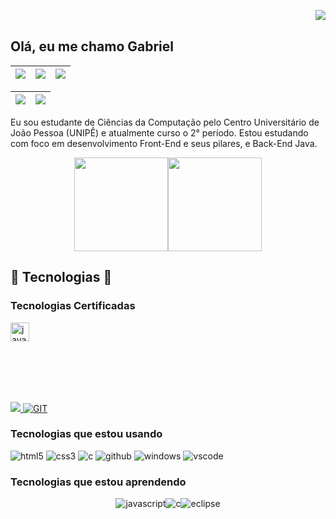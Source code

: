 <img align="right" src="https://komarev.com/ghpvc/?username=Gabb83&color=ff69b4"><br>

## Olá, eu me chamo Gabriel

| <img src="https://github-readme-stats.vercel.app/api?username=Gabb83&show_icons=true&theme=tokyonight"> | <img src="https://github-readme-stats.vercel.app/api/top-langs/?username=Gabb83&layout=compact&theme=tokyonight">| <img src="http://github-profile-summary-cards.vercel.app/api/cards/most-commit-language?username=Gabb83&theme=tokyonight"> |
| :-: | :-: | :-: |

| <img src="http://github-profile-summary-cards.vercel.app/api/cards/profile-details?username=Gabb83&theme=tokyonight"> | <img src="https://github-readme-streak-stats.herokuapp.com/?user=Gabb83&theme=tokyonight&hide_border=true&date_format=M%20j%5B%2C%20Y%5D&background=1A1B27&stroke=35AFA3&ring=BF91F3&fire=BF91F3&currStreakNum=BF91F3&sideNums=BF91F3&currStreakLabel=BF91F3&sideLabels=BF91F3&dates=35AFA3"> |
| :-: | :-: |

Eu sou estudante de Ciências da Computação pelo Centro Universitário de João Pessoa (UNIPÊ) e atualmente curso o 2° período. Estou estudando com foco em desenvolvimento Front-End e seus pilares, e Back-End Java.

<div style="display: flex; align-items: center; justify-content: center; text-align: center;">
  <img height="150em" src="https://github-readme-stats.vercel.app/api?username=Gabb83&show_icons=true&theme=tokyonight">
  <img height="150em" src="https://github-readme-stats.vercel.app/api/top-langs/?username=Gabb83&layout=compact&theme=tokyonight">
</div>



## 🎃 Tecnologias 🌟
### Tecnologias Certificadas
<a href="https://www.devmedia.com.br/certificado/tecnologia/java/gabriel-evangelista-de-almeida">
    <img src="https://img.shields.io/badge/Java-ED8B00?style=for-the-badge&logo=openjdk&logoColor=white"
    alt="java" align="center" height="30px">
  </a>
  <br><br>
<div class="linguagens">
  <a href="https://www.devmedia.com.br/certificado/tecnologia/sql/gabriel-evangelista-de-almeida">
    <img src="https://img.shields.io/badge/MySQL-005C84?style=for-the-badge&logo=mysql&logoColor=white" style="margin-top:80px;">
  </a>
  <a href="https://www.devmedia.com.br/certificado/tecnologia/git/gabriel-evangelista-de-almeida" target="_blank">
    <img src="https://img.shields.io/badge/GIT-E44C30?style=for-the-badge&logo=git&logoColor=white" alt="GIT">
  </a>
<div>
  
### Tecnologias que estou usando 
<div class="linguagens" >
  <img src="https://img.shields.io/badge/HTML5-E34F26?style=for-the-badge&logo=html5&logoColor=white"
    alt="html5" algin="center">
  <img src="https://img.shields.io/badge/CSS3-1572B6?style=for-the-badge&logo=css3&logoColor=white"
    alt="css3" algin="center">
  <img src="https://img.shields.io/badge/C-00599C?style=for-the-badge&logo=c&logoColor=white"
    alt="c" algin="center">
  <img src="https://img.shields.io/badge/GitHub-100000?style=for-the-badge&logo=github&logoColor=white"
    alt="github" algin="center">
  <img src="https://img.shields.io/badge/Windows-0078D6?style=for-the-badge&logo=windows&logoColor=white"
    alt="windows" algin="center">
  <img src="https://img.shields.io/badge/Visual_Studio_Code-0078D4?style=for-the-badge&logo=visual%20studio%20code&logoColor=white"
    alt="vscode" algin="center">
</div>


### Tecnologias que estou aprendendo  
<div class="linguagens" style="display: flex; align-itens: center; justify-content: center;">
  <img src="https://img.shields.io/badge/JavaScript-323330?style=for-the-badge&logo=javascript&logoColor=F7DF1E"
    alt="javascript" algin="center">
  <img src="https://img.shields.io/badge/C-00599C?style=for-the-badge&logo=c&logoColor=white"
    alt="c" algin="center">
  <img src="https://img.shields.io/badge/Eclipse-2C2255?style=for-the-badge&logo=eclipse&logoColor=white"
    alt="eclipse" algin="center">
</div>

<!---->
